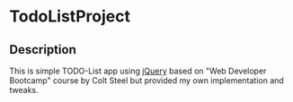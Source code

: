 # TodoListProject
## Description
This is simple TODO-List app using [jQuery](https://jquery.com/) based on "Web Developer Bootcamp" course by Colt Steel but provided my own implementation and tweaks.
